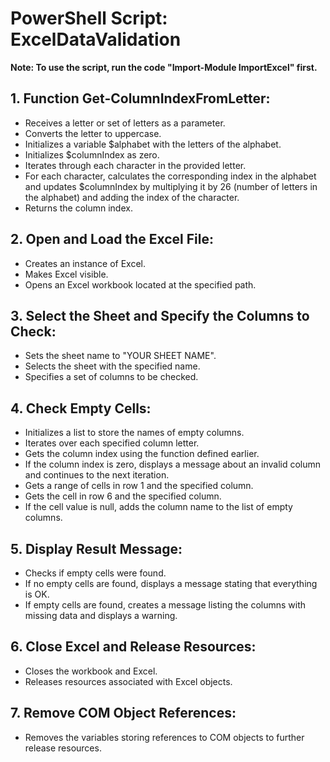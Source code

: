 # PowerShell Script: ExcelDataValidation

**Note: To use the script, run the code "Import-Module ImportExcel" first.**

## 1. Function Get-ColumnIndexFromLetter:
- Receives a letter or set of letters as a parameter.
- Converts the letter to uppercase.
- Initializes a variable $alphabet with the letters of the alphabet.
- Initializes $columnIndex as zero.
- Iterates through each character in the provided letter.
- For each character, calculates the corresponding index in the alphabet and updates $columnIndex by multiplying it by 26 (number of letters in the alphabet) and adding the index of the character.
- Returns the column index.

## 2. Open and Load the Excel File:
- Creates an instance of Excel.
- Makes Excel visible.
- Opens an Excel workbook located at the specified path.

## 3. Select the Sheet and Specify the Columns to Check:
- Sets the sheet name to "YOUR SHEET NAME".
- Selects the sheet with the specified name.
- Specifies a set of columns to be checked.

## 4. Check Empty Cells:
- Initializes a list to store the names of empty columns.
- Iterates over each specified column letter.
- Gets the column index using the function defined earlier.
- If the column index is zero, displays a message about an invalid column and continues to the next iteration.
- Gets a range of cells in row 1 and the specified column.
- Gets the cell in row 6 and the specified column.
- If the cell value is null, adds the column name to the list of empty columns.

## 5. Display Result Message:
- Checks if empty cells were found.
- If no empty cells are found, displays a message stating that everything is OK.
- If empty cells are found, creates a message listing the columns with missing data and displays a warning.

## 6. Close Excel and Release Resources:
- Closes the workbook and Excel.
- Releases resources associated with Excel objects.

## 7. Remove COM Object References:
- Removes the variables storing references to COM objects to further release resources.
